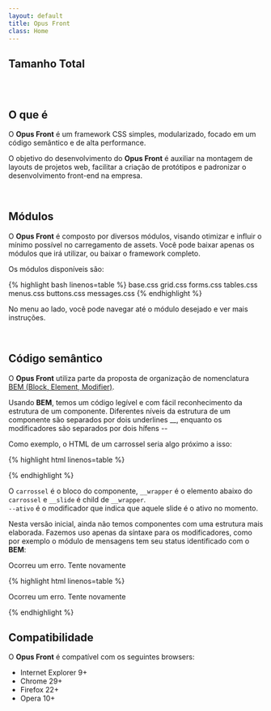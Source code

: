 ```yaml
---
layout: default
title: Opus Front
class: Home
---
```


<div class="graph">
    <h2 class="title">Tamanho Total</h2>
    <h2 class="total"></h2>
    <div class="chart">
        <div class="base"></div>
        <div class="grid"></div>
        <div class="buttons"></div>
        <div class="tables"></div>
        <div class="forms"></div>
        <div class="messages"></div>
        <div class="menus"></div>
    </div>
</div>

<br>

## O que é

O __Opus Front__ é um framework CSS simples, modularizado, focado em um código semântico e de alta performance.

O objetivo do desenvolvimento do __Opus Front__ é auxiliar na montagem de layouts de projetos web, facilitar a criação de protótipos e padronizar o desenvolvimento front-end na empresa.

<br>

## Módulos

O __Opus Front__ é composto por diversos módulos, visando otimizar e influir o mínimo possível no carregamento de assets. Você pode baixar apenas os módulos que irá utilizar, ou baixar o framework completo.

Os módulos disponíveis são:

{% highlight bash linenos=table %}
base.css
grid.css
forms.css
tables.css
menus.css
buttons.css
messages.css
{% endhighlight %}

No menu ao lado, você pode navegar até o módulo desejado e ver mais instruções.

<br>

## Código semântico

O __Opus Front__ utiliza parte da proposta de organização de nomenclatura [BEM (Block, Element, Modifier)](http://bem.info/).

Usando __BEM__, temos um código legível e com fácil reconhecimento da estrutura de um componente. Diferentes níveis da estrutura de um componente são separados por dois underlines __, enquanto os modificadores são separados por dois hífens --

Como exemplo, o HTML de um carrossel seria algo próximo a isso:

{% highlight html linenos=table %}
<div class="carrossel">
    <div class="carrossel__wrapper">
        <div class="wrapper__slide--ativo"></div>
        <div class="wrapper__slide"></div>
        <div class="wrapper__slide"></div>
    </div>
</div>
{% endhighlight %}

O `carrossel` é o bloco do componente, `__wrapper`  é o elemento abaixo do `carrossel` e `__slide` é child de `__wrapper`.<br>`--ativo` é o modificador que indica que aquele slide é o ativo no momento.

Nesta versão inicial, ainda não temos componentes com uma estrutura mais elaborada. Fazemos uso apenas da síntaxe para os modificadores, como por exemplo o módulo de mensagens tem seu status identificado com o __BEM__:

<div class="message message--error">
    <p>Ocorreu um erro. Tente novamente</p>
</div>

{% highlight html linenos=table %}
<div class="message message--error">
    <p>Ocorreu um erro. Tente novamente</p>
</div>
{% endhighlight %}

<br>

## Compatibilidade

O __Opus Front__ é compatível com os seguintes browsers:

- Internet Explorer 9+
- Chrome 29+
- Firefox 22+
- Opera 10+


